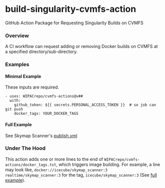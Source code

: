 # build-singularity-cvmfs-action
GitHub Action Package for Requesting Singularity Builds on CVMFS

### Overview
A CI workflow can request adding or removing Docker builds on CVMFS at a specified directory/sub-directory.

### Examples

#### Minimal Example
These inputs are required.
```
- uses: WIPACrepo/cvmfs-actions@v##
  with:
    github_token: ${{ secrets.PERSONAL_ACCESS_TOKEN }}  # so job can git push
    docker_tags: YOUR_DOCKER_TAGS
```

#### Full Example
See Skymap Scanner's [publish.yml](https://github.com/icecube/skymap_scanner/blob/master/.github/workflows/publish.yml)

### Under The Hood
This action adds one or more lines to the end of `WIPACrepo/cvmfs-actions/docker_tags.txt`, which triggers image building. For example, a line may look like, `docker://icecube/skymap_scanner:3 realtime/skymap_scanner:3` for the tag, `icecube/skymap_scanner:3` (See [full example](#full-example)).